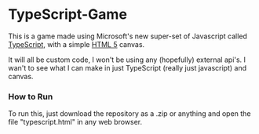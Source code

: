 TypeScript-Game
===============

This is a game made using Microsoft's new super-set of Javascript called [TypeScript](http://www.typescriptlang.org), with a simple [HTML 5](http://www.w3.org/html/logo/) canvas.

It will all be custom code, I won't be using any (hopefully) external api's. I wan't to see what I can make in just TypeScript (really just javascript) and canvas.

### How to Run
To run this, just download the repository as a .zip or anything and open the file "typescript.html" in any web browser.


